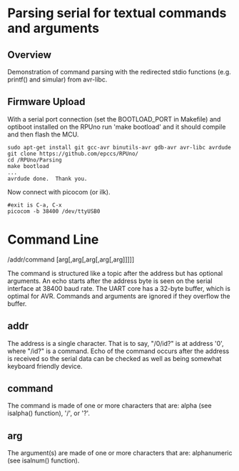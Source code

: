 # Parsing serial for textual commands and arguments

## Overview

Demonstration of command parsing with the redirected stdio functions (e.g. printf() and simular)  from avr-libc. 

## Firmware Upload

With a serial port connection (set the BOOTLOAD_PORT in Makefile) and optiboot installed on the RPUno run 'make bootload' and it should compile and then flash the MCU.

```
sudo apt-get install git gcc-avr binutils-avr gdb-avr avr-libc avrdude
git clone https://github.com/epccs/RPUno/
cd /RPUno/Parsing
make bootload
...
avrdude done.  Thank you.
``` 

Now connect with picocom (or ilk).

``` 
#exit is C-a, C-x
picocom -b 38400 /dev/ttyUSB0
``` 


# Command Line

/addr/command [arg[,arg[,arg[,arg[,arg]]]]]

The command is structured like a topic after the address but has optional arguments. An echo starts after the address byte is seen on the serial interface at 38400 baud rate. The UART core has a 32-byte buffer, which is optimal for AVR. Commands and arguments are ignored if they overflow the buffer.


## addr

The address is a single character. That is to say, "/0/id?" is at address '0', where "/id?" is a command. Echo of the command occurs after the address is received so the serial data can be checked as well as being somewhat keyboard friendly device.

## command

The command is made of one or more characters that are: alpha (see isalpha() function), '/', or '?'. 

## arg

The argument(s) are made of one or more characters that are: alphanumeric (see isalnum() function). 
